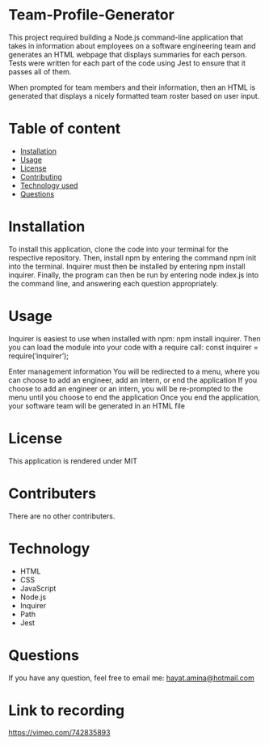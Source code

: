 # Team-Profile-Generator

This project required building a Node.js command-line application that takes in information about employees on a software engineering team and generates an HTML webpage that displays summaries for each person. Tests were written for each part of the code using Jest to ensure that it passes all of them.

When prompted for team members and their information, then an HTML is generated that displays a nicely formatted team roster based on user input.

# Table of content

- [Installation](#Installation)
- [Usage](#usage)
- [License](#license)
- [Contributing](#contributers)
- [Technology used](#technology)
- [Questions](#questions)

# Installation

To install this application, clone the code into your terminal for the respective repository. Then, install npm by entering the command npm init into the terminal. Inquirer must then be installed by entering npm install inquirer. Finally, the program can then be run by entering node index.js into the command line, and answering each question appropriately.

# Usage

Inquirer is easiest to use when installed with npm: npm install inquirer. Then you can load the module into your code with a require call: const inquirer = require(‘inquirer’);

Enter management information
You will be redirected to a menu, where you can choose to add an engineer, add an intern, or end the application
If you choose to add an engineer or an intern, you will be re-prompted to the menu until you choose to end the application
Once you end the application, your software team will be generated in an HTML file

# License

This application is rendered under MIT

# Contributers

There are no other contributers.

# Technology

- HTML
- CSS
- JavaScript
- Node.js
- Inquirer
- Path
- Jest

# Questions

If you have any question, feel free to email me: hayat.amina@hotmail.com

# Link to recording

https://vimeo.com/742835893
